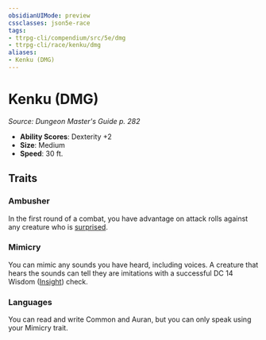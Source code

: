 ```yaml
---
obsidianUIMode: preview
cssclasses: json5e-race
tags:
- ttrpg-cli/compendium/src/5e/dmg
- ttrpg-cli/race/kenku/dmg
aliases:
- Kenku (DMG)
---
```

# Kenku (DMG)
*Source: Dungeon Master's Guide p. 282*  


- **Ability Scores**: Dexterity +2
- **Size**: Medium
- **Speed**: 30 ft.

## Traits

### Ambusher

In the first round of a combat, you have advantage on attack rolls against any creature who is [surprised](/CLI/conditions.md#Surprised).

### Mimicry

You can mimic any sounds you have heard, including voices. A creature that hears the sounds can tell they are imitations with a successful DC 14 Wisdom ([Insight](/CLI/skills.md#Insight)) check.

### Languages

You can read and write Common and Auran, but you can only speak using your Mimicry trait.